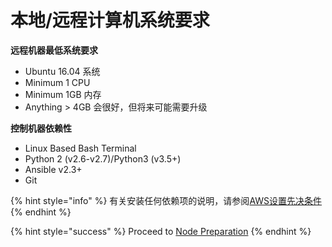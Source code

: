 # 本地/远程计算机系统要求

**远程机器最低系统要求**

* Ubuntu 16.04 系统
* Minimum 1 CPU
* Minimum 1GB 内存
* Anything &gt; 4GB 会很好，但将来可能需要升级

**控制机器依赖性**

* Linux Based Bash Terminal
* Python 2 \(v2.6-v2.7\)/Python3 \(v3.5+\)
* Ansible v2.3+
* Git

{% hint style="info" %}
有关安装任何依赖项的说明，请参阅[AWS设置先决条件](../aws-bootnode-setup/prerequisites.md)
{% endhint %}

{% hint style="success" %}
Proceed to [Node Preparation](node-preparation.md)
{% endhint %}

